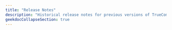 ```yaml
---
title: "Release Notes"
description: "Historical release notes for previous versions of TrueCommand."
geekdocCollapseSection: true
---
```

